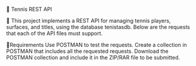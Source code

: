 📌 Tennis REST API

📢 This project implements a REST API for managing tennis players, surfaces, and titles, using the database tenistasdb. Below are the requests that each of the API files must support.

🔹Requirements
Use POSTMAN to test the requests.
Create a collection in POSTMAN that includes all the requested requests.
Download the POSTMAN collection and include it in the ZIP/RAR file to be submitted.
